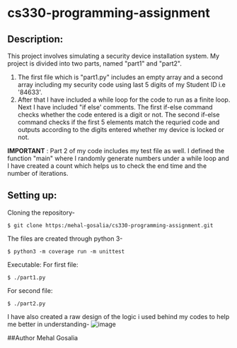 # cs330-programming-assignment
## Description:
  This project involves simulating a security device installation system. My project is divided into two parts, named "part1" and "part2".
  
  1. The first file which is "part1.py" includes an empty array and a second array including my security code using last 5 digits of my Student ID i.e '84633'.
  2. After that I have included a while loop for the code to run as a finite loop. Next I have included "if else' comments. The first if-else command checks whether the code entered is a digit or not. The second if-else command checks if the first 5 elements match the requried code and outputs according to the digits entered whether my device is locked or not.
  
**IMPORTANT** : 
Part 2 of my code includes my test file as well. I defined the function "main" where I randomly generate numbers under a while loop and I have created a count which helps us to check the end time and the number of iterations.


## Setting up:

Cloning the repository-
```
$ git clone https:/mehal-gosalia/cs330-programming-assignment.git
```
The files are created through python 3-
```
$ python3 -m coverage run -m unittest
```
Executable:
For first file:
```
$ ./part1.py
```
For second file:
```
$ ./part2.py
```

I have also created a raw design of the logic i used behind my codes to help me better in understanding-
![image](https://user-images.githubusercontent.com/118829943/203477450-0ed18257-1a10-4bae-82e8-16b99625f071.png)

##Author
Mehal Gosalia
